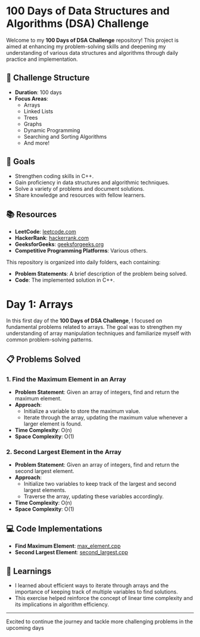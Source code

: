 # 100 Days of Data Structures and Algorithms (DSA) Challenge

Welcome to my **100 Days of DSA Challenge** repository! This project is aimed at enhancing my problem-solving skills and deepening my understanding of various data structures and algorithms through daily practice and implementation.

## 📅 Challenge Structure

- **Duration**: 100 days
- **Focus Areas**: 
  - Arrays
  - Linked Lists
  - Trees
  - Graphs
  - Dynamic Programming
  - Searching and Sorting Algorithms
  - And more!

## 🚀 Goals

- Strengthen coding skills in C++.
- Gain proficiency in data structures and algorithmic techniques.
- Solve a variety of problems and document solutions.
- Share knowledge and resources with fellow learners.

## 📚 Resources

- **LeetCode**: [leetcode.com](https://leetcode.com)
- **HackerRank**: [hackerrank.com](https://www.hackerrank.com)
- **GeeksforGeeks**: [geeksforgeeks.org](https://www.geeksforgeeks.org)
- **Competitive Programming Platforms**: Various others.


This repository is organized into daily folders, each containing:

- **Problem Statements**: A brief description of the problem being solved.
- **Code**: The implemented solution in C++.


# Day 1: Arrays

In this first day of the **100 Days of DSA Challenge**, I focused on fundamental problems related to arrays. The goal was to strengthen my understanding of array manipulation techniques and familiarize myself with common problem-solving patterns.

## 📋 Problems Solved

### 1. Find the Maximum Element in an Array

- **Problem Statement**: Given an array of integers, find and return the maximum element.
- **Approach**: 
  - Initialize a variable to store the maximum value.
  - Iterate through the array, updating the maximum value whenever a larger element is found.
- **Time Complexity**: O(n)
- **Space Complexity**: O(1)

### 2. Second Largest Element in the Array

- **Problem Statement**: Given an array of integers, find and return the second largest element.
- **Approach**: 
  - Initialize two variables to keep track of the largest and second largest elements.
  - Traverse the array, updating these variables accordingly.
- **Time Complexity**: O(n)
- **Space Complexity**: O(1)

## 💻 Code Implementations

- **Find Maximum Element**: [max_element.cpp](https://github.com/mdfaisal001/100DaysOfDSA/blob/main/100DaysOfDSA/Day1/maxElement.cpp)
- **Second Largest Element**: [second_largest.cpp](./Day1/second_largest.cpp)

## 📝 Learnings

- I learned about efficient ways to iterate through arrays and the importance of keeping track of multiple variables to find solutions.
- This exercise helped reinforce the concept of linear time complexity and its implications in algorithm efficiency.

---

Excited to continue the journey and tackle more challenging problems in the upcoming days
